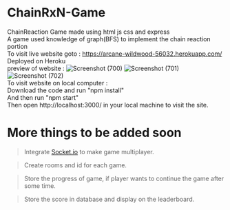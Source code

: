 # ChainRxN-Game
ChainReaction Game made using html js css and express<br>
A game used knowledge of graph(BFS) to implement the chain reaction portion
<br>
To visit live website goto : https://arcane-wildwood-56032.herokuapp.com/ Deployed on Heroku
<br>
preview of website :
![Screenshot (700)](https://user-images.githubusercontent.com/86537681/174489845-38c05a97-3a78-49a9-ba37-0758776ea300.png)
![Screenshot (701)](https://user-images.githubusercontent.com/86537681/174489854-0800a907-a812-44a6-b11b-4152a989d22a.png)
![Screenshot (702)](https://user-images.githubusercontent.com/86537681/174489859-40d273f3-b78e-4959-a2ff-3bd4cfb56fd8.png)
<br>
To visit website on local computer :<br>
Download the code and run "npm install"
<br>
And then run "npm start"
<br>
Then open http://localhost:3000/ in your local machine to visit the site.
<br>
# More things to be added soon

> Integrate [Socket.io](https://socket.io/) to make game multiplayer.

> Create rooms and id for each game.

> Store the progress of game, if player wants to continue the game after some time.

> Store the score in database and display on the leaderboard.
